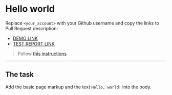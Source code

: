 # Hello world
Replace `<your_account>` with your Github username and copy the links to Pull Request description:
- [DEMO LINK](https://NgineZZ.github.io/layout_hello-world/)
- [TEST REPORT LINK](https://NgineZZ.github.io/layout_hello-world/report/html_report/)

> Follow [this instructions](https://mate-academy.github.io/layout_task-guideline/#how-to-solve-the-layout-tasks-on-github)
___

## The task
Add the basic page markup and the text `Hello, world!` into the body.
